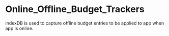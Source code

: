 # Online_Offline_Budget_Trackers
indexDB is used to capture offline budget entries to be applied to app when app is online.
